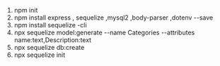 1. npm init 
2. npm install express , sequelize ,mysql2 ,body-parser ,dotenv --save 
3. npm install sequelize -cli
4. npx sequelize model:generate --name Categories --attributes name:text,Description:text
5. npx sequelize db:create 
6. npx sequelize init 
